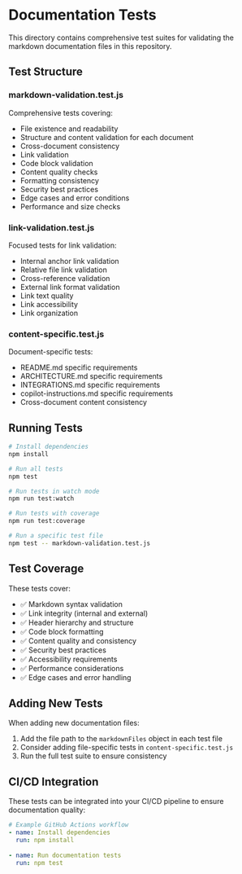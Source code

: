 # Documentation Tests

This directory contains comprehensive test suites for validating the markdown documentation files in this repository.

## Test Structure

### markdown-validation.test.js
Comprehensive tests covering:
- File existence and readability
- Structure and content validation for each document
- Cross-document consistency
- Link validation
- Code block validation
- Content quality checks
- Formatting consistency
- Security best practices
- Edge cases and error conditions
- Performance and size checks

### link-validation.test.js
Focused tests for link validation:
- Internal anchor link validation
- Relative file link validation
- Cross-reference validation
- External link format validation
- Link text quality
- Link accessibility
- Link organization

### content-specific.test.js
Document-specific tests:
- README.md specific requirements
- ARCHITECTURE.md specific requirements
- INTEGRATIONS.md specific requirements
- copilot-instructions.md specific requirements
- Cross-document content consistency

## Running Tests

```bash
# Install dependencies
npm install

# Run all tests
npm test

# Run tests in watch mode
npm run test:watch

# Run tests with coverage
npm run test:coverage

# Run a specific test file
npm test -- markdown-validation.test.js
```

## Test Coverage

These tests cover:
- ✅ Markdown syntax validation
- ✅ Link integrity (internal and external)
- ✅ Header hierarchy and structure
- ✅ Code block formatting
- ✅ Content quality and consistency
- ✅ Security best practices
- ✅ Accessibility requirements
- ✅ Performance considerations
- ✅ Edge cases and error handling

## Adding New Tests

When adding new documentation files:
1. Add the file path to the `markdownFiles` object in each test file
2. Consider adding file-specific tests in `content-specific.test.js`
3. Run the full test suite to ensure consistency

## CI/CD Integration

These tests can be integrated into your CI/CD pipeline to ensure documentation quality:

```yaml
# Example GitHub Actions workflow
- name: Install dependencies
  run: npm install
  
- name: Run documentation tests
  run: npm test
```